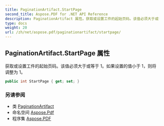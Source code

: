 ```yaml
---
title: PaginationArtifact.StartPage
second_title: Aspose.PDF for .NET API Reference
description: PaginationArtifact 属性。获取或设置工件的起始页码。该值必须大于或等于 1。如果设置的值小于 1，则将调整为 1。
type: docs
weight: 20
url: /zh/net/aspose.pdf/paginationartifact/startpage/
---
```

## PaginationArtifact.StartPage 属性

获取或设置工件的起始页码。该值必须大于或等于 1。如果设置的值小于 1，则将调整为 1。

```csharp
public int StartPage { get; set; }
```

### 另请参阅

* 类 [PaginationArtifact](../)
* 命名空间 [Aspose.Pdf](../../../aspose.pdf/)
* 程序集 [Aspose.PDF](../../../)